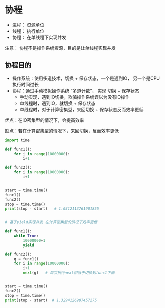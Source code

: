# 协程



- 进程： 资源单位
- 线程： 执行单位
- 协程： 在单线程下实现并发

注意： 协程不是操作系统资源，目的是让单线程实现并发

## 协程目的

- 操作系统：使用多道技术，切换 + 保存状态，一个是遇到IO， 另一个是CPU执行时间过长
- 协程：通过手动模拟操作系统 “多道计数”， 实现 切换 + 保存状态
  - 手动实现，遇到IO切换，欺骗操作系统误以为没有IO操作
  - 单线程时，遇到IO，就切换 + 保存状态
  - 单线程时，对于计算密集型，来回切换 + 保存状态反而效率更低

优点：在IO密集型的情况下，会提高效率

缺点：若在计算密集型的情况下，来回切换，反而效率更低

```python
import time

def func1():
    for i in range(10000000):
        i+1

def func2():
    for i in range(10000000):
        i+1


start = time.time()
func1()
func2()
stop = time.time()
print(stop - start)   # 1.0312113761901855


# 基于yield实现并发 在计算密集型的情况下效率更低

def func1():
    while True:
        10000000+1
        yield

def func2():
    g = func1()
    for i in range(10000000):
        i+1
        next(g)   # 每次执行next相当于切换到func1下面


start = time.time()
func2()
stop = time.time()
print(stop - start)  # 1.3294126987457275
```